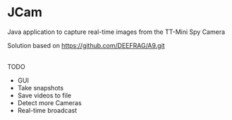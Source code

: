 # JCam
Java application to capture real-time images from the TT-Mini Spy Camera

Solution based on https://github.com/DEEFRAG/A9.git

<br>TODO</br>
* GUI
* Take snapshots
* Save videos to file
* Detect more Cameras 
* Real-time broadcast
